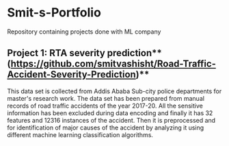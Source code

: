 # Smit-s-Portfolio
Repository containing projects done with ML company

## Project 1: RTA severity prediction**(https://github.com/smitvashisht/Road-Traffic-Accident-Severity-Prediction)**

This data set is collected from Addis Ababa Sub-city police departments for master's research work. The data set has been prepared from manual records of road traffic accidents of the year 2017-20. All the sensitive information has been excluded during data encoding and finally it has 32 features and 12316 instances of the accident. Then it is preprocessed and for identification of major causes of the accident by analyzing it using different machine learning classification algorithms. 

